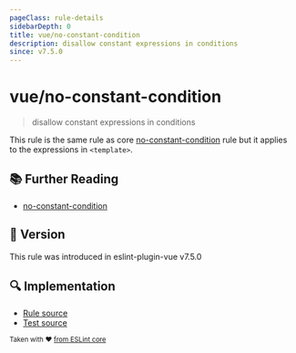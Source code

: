 ```yaml
---
pageClass: rule-details
sidebarDepth: 0
title: vue/no-constant-condition
description: disallow constant expressions in conditions
since: v7.5.0
---
```

# vue/no-constant-condition

> disallow constant expressions in conditions

This rule is the same rule as core [no-constant-condition] rule but it applies to the expressions in `<template>`.

## :books: Further Reading

- [no-constant-condition]

[no-constant-condition]: https://eslint.org/docs/rules/no-constant-condition

## :rocket: Version

This rule was introduced in eslint-plugin-vue v7.5.0

## :mag: Implementation

- [Rule source](https://github.com/vuejs/eslint-plugin-vue/blob/master/lib/rules/no-constant-condition.js)
- [Test source](https://github.com/vuejs/eslint-plugin-vue/blob/master/tests/lib/rules/no-constant-condition.js)

<sup>Taken with ❤️ [from ESLint core](https://eslint.org/docs/rules/no-constant-condition)</sup>
